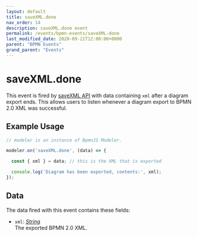 ```yaml
---
layout: default
title: saveXML.done
nav_order: 14
description: saveXML.done event
permalink: /events/bpmn-events/saveXML-done
last_modified_date: 2020-09-21T12:00:00+0000
parent: "BPMN Events"
grand_parent: "Events"
---
```


# saveXML.done

This event is fired by [saveXML API](/general/api-reference/bpmn-js/saveXML) with data containing `xml` after a diagram export ends. This allows users to listen whenever a diagram export to BPMN 2.0 XML was successful.

## Example Usage

```javascript
// modeler is an instance of BpmnJS Modeler.

modeler.on('saveXML.done', (data) => {

  const { xml } = data; // this is the XML that is exported

  console.log('Diagram has been exported, contents:', xml);
});
```

## Data

The data fired with this event contains these fields:

* `xml`: _[String](#)_ <br>
The exported BPMN 2.0 XML.
